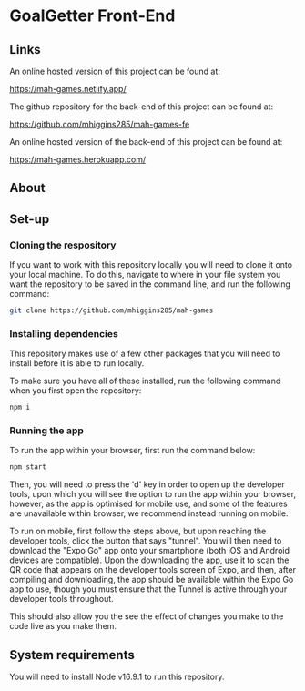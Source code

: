 # GoalGetter Front-End

## Links

An online hosted version of this project can be found at:

https://mah-games.netlify.app/

The github repository for the back-end of this project can be found at:

https://github.com/mhiggins285/mah-games-fe

An online hosted version of the back-end of this project can be found at:

https://mah-games.herokuapp.com/

## About



## Set-up

### Cloning the respository

If you want to work with this repository locally you will need to clone it onto your local machine. To do this, navigate to where in your file system you want the repository to be saved in the command line, and run the following command: 

```bash
git clone https://github.com/mhiggins285/mah-games
```

### Installing dependencies

This repository makes use of a few other packages that you will need to install before it is able to run locally.

To make sure you have all of these installed, run the following command when you first open the repository:

```bash
npm i
```

### Running the app

To run the app within your browser, first run the command below:

```bash
npm start
```

Then, you will need to press the 'd' key in order to open up the developer tools, upon which you will see the option to run the app within your browser, however, as the app is optimised for mobile use, and some of the features are unavailable within browser, we recommend instead running on mobile.

To run on mobile, first follow the steps above, but upon reaching the developer tools, click the button that says "tunnel". You will then need to download the "Expo Go" app onto your smartphone (both iOS and Android devices are compatible). Upon the downloading the app, use it to scan the QR code that appears on the developer tools screen of Expo, and then, after compiling and downloading, the app should be available within the Expo Go app to use, though you must ensure that the Tunnel is active through your developer tools throughout.

This should also allow you the see the effect of changes you make to the code live as you make them.

## System requirements

You will need to install Node v16.9.1 to run this repository.
